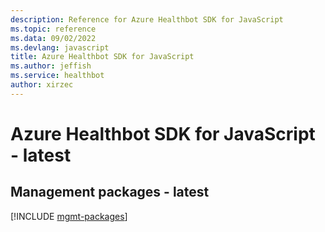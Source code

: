 ```yaml
---
description: Reference for Azure Healthbot SDK for JavaScript
ms.topic: reference
ms.data: 09/02/2022
ms.devlang: javascript
title: Azure Healthbot SDK for JavaScript
ms.author: jeffish
ms.service: healthbot
author: xirzec
---
```

# Azure Healthbot SDK for JavaScript - latest

## Management packages - latest
[!INCLUDE [mgmt-packages](healthbot-mgmt-index.md)]